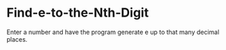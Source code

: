 # Find-e-to-the-Nth-Digit
 Enter a number and have the program generate e up to that many decimal places.
